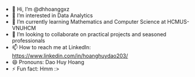 - 👋 Hi, I’m @dhhoanggxz
- 👀 I’m interested in Data Analytics
- 🌱 I’m currently learning Mathematics and Computer Science at HCMUS-VNUHCM
- 💞️ I’m looking to collaborate on practical projects and seasoned professionals
- 📫 How to reach me at LinkedIn: https://www.linkedin.com/in/hoanghuydao203/
- 😄 Pronouns: Dao Huy Hoang
- ⚡ Fun fact: Hmm :>

<!---
dhhoanggxz/dhhoanggxz is a ✨ special ✨ repository because its `README.md` (this file) appears on your GitHub profile.
You can click the Preview link to take a look at your changes.
--->
